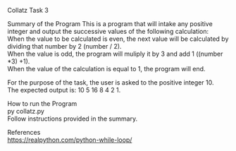 Collatz Task 3 

Summary of the Program 
This is a program that will intake any positive integer and output the successive values of the following calculation:\
When the value to be calculated is even, the next value will be calculated by dividing that number by 2 (number / 2).\
When the value is odd, the program will muliply it by 3 and add 1 ((number *3) +1).\
When the value of the calculation is equal to 1, the program will end.

For the purpose of the task, the user is asked to the positive integer 10.\
The expected output is: 10 5 16 8 4 2 1. 

How to run the Program\
py collatz.py\
Follow instructions provided in the summary. 

References\
https://realpython.com/python-while-loop/
